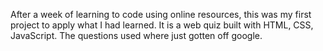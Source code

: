 After a week of learning to code using online resources, this was my first project to apply what I had learned. It is a web quiz built with HTML, CSS, JavaScript. The questions used where just gotten off google.
